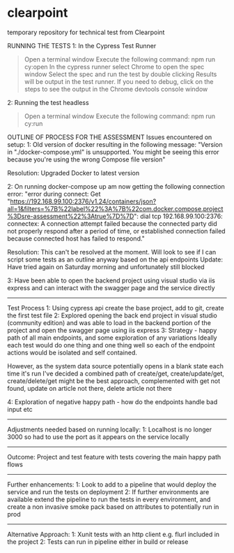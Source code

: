# clearpoint
temporary repository for technical test from Clearpoint

RUNNING THE TESTS
1: In the Cypress Test Runner
> Open a terminal window
> Execute the following command: npm run cy:open
> In the cypress runner select Chrome to open the spec window
> Select the spec and run the test by double clicking
> Results will be output in the test runner. If you need to debug, click on the steps to see the output in the Chrome devtools console window

2: Running the test headless
> Open a terminal window
> Execute the following command: npm run cy:run

OUTLINE OF PROCESS FOR THE ASSESSMENT
Issues encountered on setup:
1: Old version of docker resulting in the following message: "Version in "./docker-compose.yml" is unsupported. You might be seeing this error because you're using the wrong Compose file version"

Resolution: Upgraded Docker to latest version

2: On running docker-compose up am now getting the following connection error: "error during connect: Get "https://192.168.99.100:2376/v1.24/containers/json?all=1&filters=%7B%22label%22%3A%7B%22com.docker.compose.project%3Dsre-assessment%22%3Atrue%7D%7D": dial tcp 192.168.99.100:2376: connectex: A connection attempt failed because the connected party did not properly respond after a period of time, or established connection failed because connected host has failed to respond."

Resolution: This can't be resolved at the moment. Will look to see if I can script some tests as an outline anyway based on the api endpoints
Update: Have tried again on Saturday morning and unfortunately still blocked

3: Have been able to open the backend project using visual studio via iis express and can interact with the swagger page and the service directly

--------------------------------------------------------
Test Process
1: Using cypress api create the base project, add to git, create the first test file
2: Explored opening the back end project in visual studio (community edition) and was able to load in the backend portion of the project and open the swagger page using iis express
3: Strategy - happy path of all main endpoints, and some exploration of any variations
Ideally each test would do one thing and one thing well so each of the endpoint actions would be isolated and self contained. 

However, as the system data source potentially opens in a blank state each time it's run I've decided a combined path of create/get, create/update/get, create/delete/get might be the best approach, complemented with get not found, update on article not there, delete article not there




4: Exploration of negative happy path - how do the endpoints handle bad input etc

--------------------------------------------------------
Adjustments needed based on running locally:
1: Localhost is no longer 3000 so had to use the port as it appears on the service locally

--------------------------------------------------------
Outcome:
Project and test feature with tests covering the main happy path flows

--------------------------------------------------------
Further enhancements:
1: Look to add to a pipeline that would deploy the service and run the tests on deployment
2: If further environments are available extend the pipeline to run the tests in every environment, and create a non invasive smoke pack based on attributes to potentially run in prod

--------------------------------------------------------
Alternative Approach:
1: Xunit tests with an http client e.g. flurl included in the project
2: Tests can run in pipeline either in build or release




